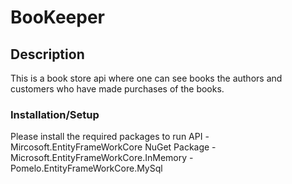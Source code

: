 # BooKeeper

## Description
 This is a book store api where one can see books the authors and customers who have made purchases of the books.
 
 ### Installation/Setup
 Please install the required packages to run API
 -Mircosoft.EntityFrameWorkCore NuGet Package
 -Microsoft.EntityFrameWorkCore.InMemory
 -Pomelo.EntityFrameWorkCore.MySql
